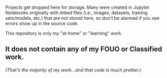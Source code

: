Projects get dropped here for storage. Many were created in Jupyter Notebooks originally with linked files (i.e., images, datasets, training sets/models, etc.) that are not stored here, so don't be alarmed if you see errors show up in the source code.

This repository is only my "at home" or "learning" work. 

## __**It does not contain any of my FOUO or Classified work.**__
###### (That's the majority of my work...and that code is much prettier.)
